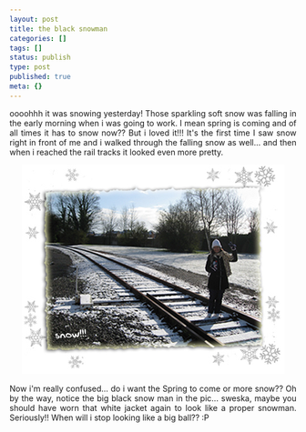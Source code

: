 ```yaml
---
layout: post
title: the black snowman
categories: []
tags: []
status: publish
type: post
published: true
meta: {}
---
```

<p align="justify">oooohhh it was snowing yesterday! Those sparkling soft snow was falling in the early morning when i was going to work. I mean spring is coming and of all times it has to snow now?? But i loved it!!! It's the first time I saw snow right in front of me and i walked through the falling snow as well... and then when i reached the rail tracks it looked even more pretty.</p>
<p align="center"><img src="/img/snow_tracks.jpg" /></p>
<p align="justify">Now i'm really confused... do i want the Spring to come or more snow?? Oh by the way, notice the big black snow man in the pic... sweska, maybe you should have worn that white jacket again to look like a proper snowman. Seriously!! When will i stop looking like a big ball?? :P</p>
